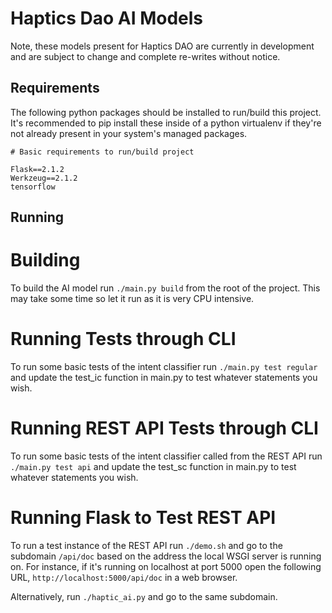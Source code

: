 Haptics Dao AI Models
=====================

Note, these models present for Haptics DAO are currently in development and are subject to change and complete re-writes
without notice.

Requirements
------------

The following python packages should be installed to run/build this project. It's recommended to pip install these
inside of a python virtualenv if they're not already present in your system's managed packages.

```
# Basic requirements to run/build project

Flask==2.1.2
Werkzeug==2.1.2
tensorflow
```

Running
-------

# Building
To build the AI model run `./main.py build` from the root of the project. This may take some time so let it run as
it is very CPU intensive.

# Running Tests through CLI
To run some basic tests of the intent classifier run `./main.py test regular` and update the test_ic
function in main.py to test whatever statements you wish.

# Running REST API Tests through CLI
To run some basic tests of the intent classifier called from the REST API run `./main.py test api` and update the
test_sc function in main.py to test whatever statements you wish.

# Running Flask to Test REST API
To run a test instance of the REST API run `./demo.sh` and go to the subdomain `/api/doc` based on the address
the local WSGI server is running on. For instance, if it's running on localhost at port 5000 open the following URL,
`http://localhost:5000/api/doc` in a web browser.

Alternatively, run `./haptic_ai.py` and go to the same subdomain.
